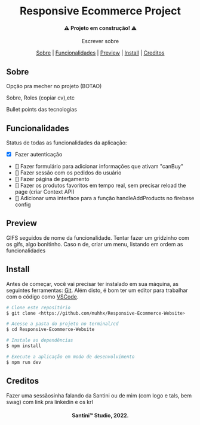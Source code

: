 <h1 align="center">Responsive Ecommerce Project</h1>
<h4 align="center">⚠ Projeto em construção! ⚠</h4>
<p align="center">Escrever sobre</p>
<p align="center">
    <a href="##Sobre">Sobre</a> | 
    <a href="##Funcionalidades">Funcionalidades</a> | 
    <a href="##Preview">Preview</a> |
    <a href="##Install">Install</a> | 
    <a href="##Creditos">Creditos</a>
</p>

## Sobre
<p>Opção pra mecher no projeto (BOTAO)</p>
<p>Sobre, Roles (copiar cv),etc</p>
<p>Bullet points das tecnologias</p>

## Funcionalidades
<p>Status de todas as funcionalidades da aplicação:</p>

- [x] Fazer autenticação
- [] Fazer formulário para adicionar informações que ativam "canBuy"
- [] Fazer sessão com os pedidos do usuário
- [] Fazer página de pagamento
- [] Fazer os produtos favoritos em tempo real, sem precisar reload the page (criar Context API)
- [] Adicionar uma interface para a função handleAddProducts no firebase config


## Preview
<p>GIFS seguidos de nome da funcionalidade. Tentar fazer um gridzinho com os gifs, algo bonitinho. Caso n de, criar um menu, listando em ordem as funcionalidades</p>

## Install
<p>Antes de começar, você vai precisar ter instalado em sua máquina, as seguintes ferramentas:
    <a href="https://git-scm.com">Git</a>. 
    Além disto, é bom ter um editor para trabalhar com o código como 
    <a href="https://code.visualstudio.com/">VSCode</a>.
</p>

```bash
# Clone este repositório
$ git clone <https://github.com/muhhx/Responsive-Ecommerce-Website>

# Acesse a pasta do projeto no terminal/cd
$ cd Responsive-Ecommerce-Website

# Instale as dependências
$ npm install

# Execute a aplicação em modo de desenvolvimento
$ npm run dev
```

## Creditos
<p>Fazer uma sessãosinha falando da Santini ou de mim (com logo e tals, bem swag) com link pra linkedin e os krl</p>

<h4 align="center">Santíni™ Studio, 2022.</h4>